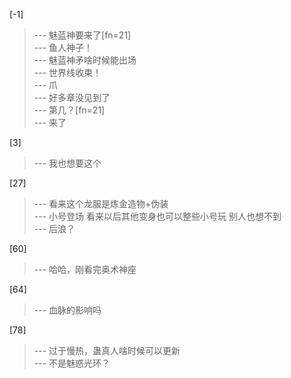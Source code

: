 
[-1] 
>--- 魅蓝神要来了[fn=21]<br>
>--- 鱼人神子！<br>
>--- 魅蓝神矛啥时候能出场<br>
>--- 世界线收束！<br>
>--- 爪<br>
>--- 好多章没见到了<br>
>--- 第几？[fn=21]<br>
>--- 来了<br>

[3] 
>--- 我也想要这个<br>

[27] 
>--- 看来这个龙服是炼金造物+伪装<br>
>--- 小号登场
看来以后其他变身也可以整些小号玩
别人也想不到<br>
>--- 后浪？<br>

[60] 
>--- 哈哈，刚看完奥术神座<br>

[64] 
>--- 血脉的影响吗<br>

[78] 
>--- 过于慢热，蛊真人啥时候可以更新<br>
>--- 不是魅惑光环？<br>

